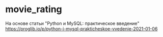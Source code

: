 # movie_rating

На основе статьи "Python и MySQL: практическое введение"
https://proglib.io/p/python-i-mysql-prakticheskoe-vvedenie-2021-01-06

